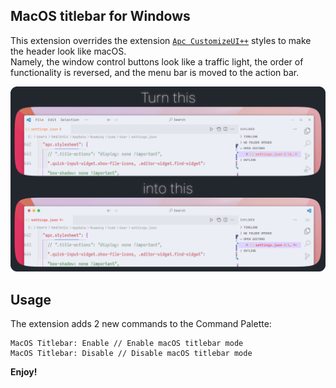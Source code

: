 ## MacOS titlebar for Windows

This extension overrides the extension [`Apc CustomizeUI++`](https://marketplace.visualstudio.com/items?itemName=drcika.apc-extension) styles to make the header look like macOS. <br />
Namely, the window control buttons look like a traffic light, the order of functionality is reversed, and the menu bar is moved to the action bar.

<p align="center">
  <img src="https://raw.githubusercontent.com/healknix/macos-titlebar-for-windows/main/src/comparison.png" alt="Comparison"> 
</p>

## Usage

The extension adds 2 new commands to the Command Palette:

```text
MacOS Titlebar: Enable // Enable macOS titlebar mode
MacOS Titlebar: Disable // Disable macOS titlebar mode
```

**Enjoy!**
